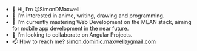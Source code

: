 - 👋 Hi, I’m @SimonDMaxwell
- 👀 I’m interested in anime, writing, drawing and programming.
- 🌱 I’m currently mastering Web Development on the MEAN stack, aiming for mobile app development in the near future.
- 💞️ I’m looking to collaborate on Angular Projects.
- 📫 How to reach me? simon.dominic.maxwell@gmail.com

<!---
SimonDMaxwell/SimonDMaxwell is a ✨ special ✨ repository because its `README.md` (this file) appears on your GitHub profile.
You can click the Preview link to take a look at your changes.
--->
